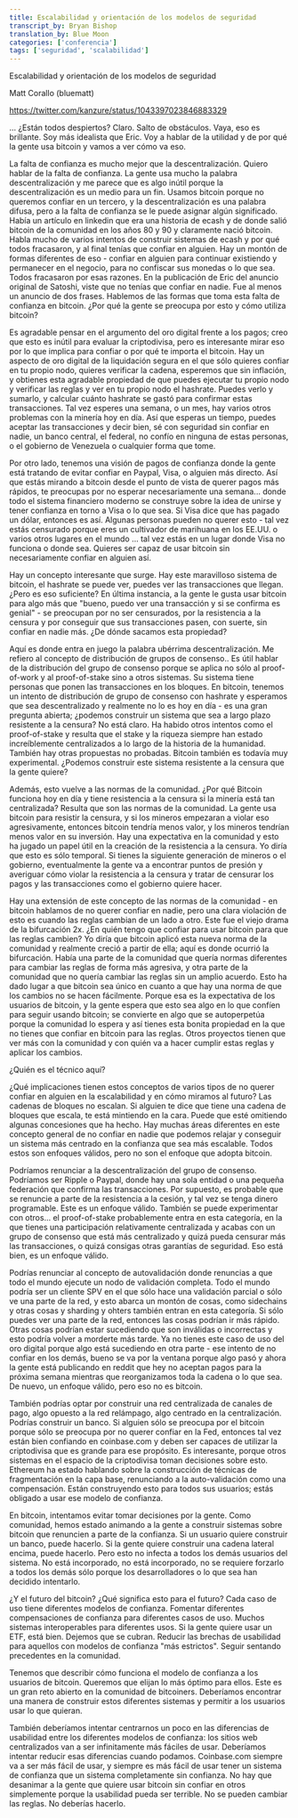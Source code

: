 ```yaml
---
title: Escalabilidad y orientación de los modelos de seguridad 
transcript_by: Bryan Bishop
translation_by: Blue Moon
categories: ['conferencia']
tags: ['seguridad', 'scalabilidad']
---
```


Escalabilidad y orientación de los modelos de seguridad

Matt Corallo (bluematt)

<https://twitter.com/kanzure/status/1043397023846883329>

... ¿Están todos despiertos? Claro. Salto de obstáculos. Vaya, eso es brillante. Soy más idealista que Eric. Voy a hablar de la utilidad y de por qué la gente usa bitcoin y vamos a ver cómo va eso.

La falta de confianza es mucho mejor que la descentralización. Quiero hablar de la falta de confianza. La gente usa mucho la palabra descentralización y me parece que es algo inútil porque la descentralización es un medio para un fin. Usamos bitcoin porque no queremos confiar en un tercero, y la descentralización es una palabra difusa, pero a la falta de confianza se le puede asignar algún significado. Había un artículo en linkedin que era una historia de ecash y de donde salió bitcoin de la comunidad en los años 80 y 90 y claramente nació bitcoin. Habla mucho de varios intentos de construir sistemas de ecash y por qué todos fracasaron, y al final tenías que confiar en alguien. Hay un montón de formas diferentes de eso - confiar en alguien para continuar existiendo y permanecer en el negocio, para no confiscar sus monedas o lo que sea. Todos fracasaron por esas razones. En la publicación de Eric del anuncio original de Satoshi, viste que no tenías que confiar en nadie. Fue al menos un anuncio de dos frases. Hablemos de las formas que toma esta falta de confianza en bitcoin. ¿Por qué la gente se preocupa por esto y cómo utiliza bitcoin?

Es agradable pensar en el argumento del oro digital frente a los pagos; creo que esto es inútil para evaluar la criptodivisa, pero es interesante mirar eso por lo que implica para confiar o por qué te importa el bitcoin. Hay un aspecto de oro digital de la liquidación segura en el que sólo quieres confiar en tu propio nodo, quieres verificar la cadena, esperemos que sin inflación, y obtienes esta agradable propiedad de que puedes ejecutar tu propio nodo y verificar las reglas y ver en tu propio nodo el hashrate. Puedes verlo y sumarlo, y calcular cuánto hashrate se gastó para confirmar estas transacciones. Tal vez esperes una semana, o un mes, hay varios otros problemas con la minería hoy en día. Así que esperas un tiempo, puedes aceptar las transacciones y decir bien, sé con seguridad sin confiar en nadie, un banco central, el federal, no confío en ninguna de estas personas, o el gobierno de Venezuela o cualquier forma que tome.

Por otro lado, tenemos una visión de pagos de confianza donde la gente está tratando de evitar confiar en Paypal, Visa, o alguien más directo. Así que estás mirando a bitcoin desde el punto de vista de querer pagos más rápidos, te preocupas por no esperar necesariamente una semana... donde todo el sistema financiero moderno se construye sobre la idea de unirse y tener confianza en torno a Visa o lo que sea. Si Visa dice que has pagado un dólar, entonces es así. Algunas personas pueden no querer esto - tal vez estás censurado porque eres un cultivador de marihuana en los EE.UU. o varios otros lugares en el mundo ... tal vez estás en un lugar donde Visa no funciona o donde sea. Quieres ser capaz de usar bitcoin sin necesariamente confiar en alguien así.

Hay un concepto interesante que surge. Hay este maravilloso sistema de bitcoin, el hashrate se puede ver, puedes ver las transacciones que llegan. ¿Pero es eso suficiente? En última instancia, a la gente le gusta usar bitcoin para algo más que "bueno, puedo ver una transacción y si se confirma es genial" - se preocupan por no ser censurados, por la resistencia a la censura y por conseguir que sus transacciones pasen, con suerte, sin confiar en nadie más. ¿De dónde sacamos esta propiedad?

Aquí es donde entra en juego la palabra ubérrima descentralización. Me refiero al concepto de distribución de grupos de consenso.. Es útil hablar de la distribución del grupo de consenso porque se aplica no sólo al proof-of-work y al proof-of-stake sino a otros sistemas. Su sistema tiene personas que ponen las transacciones en los bloques. En bitcoin, tenemos un intento de distribución de grupo de consenso con hashrate y esperamos que sea descentralizado y realmente no lo es hoy en día - es una gran pregunta abierta; ¿podemos construir un sistema que sea a largo plazo resistente a la censura? No está claro. Ha habido otros intentos como el proof-of-stake y resulta que el stake y la riqueza siempre han estado increíblemente centralizados a lo largo de la historia de la humanidad. También hay otras propuestas no probadas. Bitcoin también es todavía muy experimental. ¿Podemos construir este sistema resistente a la censura que la gente quiere?

Además, esto vuelve a las normas de la comunidad. ¿Por qué Bitcoin funciona hoy en día y tiene resistencia a la censura si la minería está tan centralizada? Resulta que son las normas de la comunidad. La gente usa bitcoin para resistir la censura, y si los mineros empezaran a violar eso agresivamente, entonces bitcoin tendría menos valor, y los mineros tendrían menos valor en su inversión. Hay una expectativa en la comunidad y esto ha jugado un papel útil en la creación de la resistencia a la censura. Yo diría que esto es sólo temporal. Si tienes la siguiente generación de mineros o el gobierno, eventualmente la gente va a encontrar puntos de presión y averiguar cómo violar la resistencia a la censura y tratar de censurar los pagos y las transacciones como el gobierno quiere hacer.

Hay una extensión de este concepto de las normas de la comunidad - en bitcoin hablamos de no querer confiar en nadie, pero una clara violación de esto es cuando las reglas cambian de un lado a otro. Este fue el viejo drama de la bifurcación 2x. ¿En quién tengo que confiar para usar bitcoin para que las reglas cambien? Yo diría que bitcoin aplicó esta nueva norma de la comunidad y realmente creció a partir de ella; aquí es donde ocurrió la bifurcación. Había una parte de la comunidad que quería normas diferentes para cambiar las reglas de forma más agresiva, y otra parte de la comunidad que no quería cambiar las reglas sin un amplio acuerdo. Esto ha dado lugar a que bitcoin sea único en cuanto a que hay una norma de que los cambios no se hacen fácilmente. Porque esa es la expectativa de los usuarios de bitcoin, y la gente espera que esto sea algo en lo que confíen para seguir usando bitcoin; se convierte en algo que se autoperpetúa porque la comunidad lo espera y así tienes esta bonita propiedad en la que no tienes que confiar en bitcoin para las reglas. Otros proyectos tienen que ver más con la comunidad y con quién va a hacer cumplir estas reglas y aplicar los cambios.

¿Quién es el técnico aquí?

¿Qué implicaciones tienen estos conceptos de varios tipos de no querer confiar en alguien en la escalabilidad y en cómo miramos al futuro? Las cadenas de bloques no escalan. Si alguien te dice que tiene una cadena de bloques que escala, te está mintiendo en la cara. Puede que esté omitiendo algunas concesiones que ha hecho. Hay muchas áreas diferentes en este concepto general de no confiar en nadie que podemos relajar y conseguir un sistema más centrado en la confianza que sea más escalable. Todos estos son enfoques válidos, pero no son el enfoque que adopta bitcoin.

Podríamos renunciar a la descentralización del grupo de consenso. Podríamos ser Ripple o Paypal, donde hay una sola entidad o una pequeña federación que confirma las transacciones. Por supuesto, es probable que se renuncie a parte de la resistencia a la cesión, y tal vez se tenga dinero programable. Este es un enfoque válido. También se puede experimentar con otros... el proof-of-stake probablemente entra en esta categoría, en la que tienes una participación relativamente centralizada y acabas con un grupo de consenso que está más centralizado y quizá pueda censurar más las transacciones, o quizá consigas otras garantías de seguridad. Eso está bien, es un enfoque válido.

Podrías renunciar al concepto de autovalidación donde renuncias a que todo el mundo ejecute un nodo de validación completa. Todo el mundo podría ser un cliente SPV en el que sólo hace una validación parcial o sólo ve una parte de la red, y esto abarca un montón de cosas, como sidechains y otras cosas y sharding y ohters también entran en esta categoría. Si sólo puedes ver una parte de la red, entonces las cosas podrían ir más rápido. Otras cosas podrían estar sucediendo que son inválidas o incorrectas y esto podría volver a morderte más tarde. Ya no tienes este caso de uso del oro digital porque algo está sucediendo en otra parte - ese intento de no confiar en los demás, bueno se va por la ventana porque algo pasó y ahora la gente está publicando en reddit que hey no aceptan pagos para la próxima semana mientras que reorganizamos toda la cadena o lo que sea. De nuevo, un enfoque válido, pero eso no es bitcoin.

También podrías optar por construir una red centralizada de canales de pago, algo opuesto a la red relámpago, algo centrado en la centralización. Podrías construir un banco. Si alguien sólo se preocupa por el bitcoin porque sólo se preocupa por no querer confiar en la Fed, entonces tal vez están bien confiando en coinbase.com y deben ser capaces de utilizar la criptodivisa que es grande para ese propósito. Es interesante, porque otros sistemas en el espacio de la criptodivisa toman decisiones sobre esto. Ethereum ha estado hablando sobre la construcción de técnicas de fragmentación en la capa base, renunciando a la auto-validación como una compensación. Están construyendo esto para todos sus usuarios; estás obligado a usar ese modelo de confianza.

En bitcoin, intentamos evitar tomar decisiones por la gente. Como comunidad, hemos estado animando a la gente a construir sistemas sobre bitcoin que renuncien a parte de la confianza. Si un usuario quiere construir un banco, puede hacerlo. Si la gente quiere construir una cadena lateral encima, puede hacerlo. Pero esto no infecta a todos los demás usuarios del sistema. No está incorporado, no está incorporado, no se requiere forzarlo a todos los demás sólo porque los desarrolladores o lo que sea han decidido intentarlo.

¿Y el futuro del bitcoin? ¿Qué significa esto para el futuro? Cada caso de uso tiene diferentes modelos de confianza. Fomentar diferentes compensaciones de confianza para diferentes casos de uso. Muchos sistemas interoperables para diferentes usos. Si la gente quiere usar un ETF, está bien. Dejemos que se cubran. Reducir las brechas de usabilidad para aquellos con modelos de confianza "más estrictos". Seguir sentando precedentes en la comunidad.

Tenemos que describir cómo funciona el modelo de confianza a los usuarios de bitcoin. Queremos que elijan lo más óptimo para ellos. Este es un gran reto abierto en la comunidad de bitcoiners. Deberíamos encontrar una manera de construir estos diferentes sistemas y permitir a los usuarios usar lo que quieran.

También deberíamos intentar centrarnos un poco en las diferencias de usabilidad entre los diferentes modelos de confianza: los sitios web centralizados van a ser infinitamente más fáciles de usar. Deberíamos intentar reducir esas diferencias cuando podamos. Coinbase.com siempre va a ser más fácil de usar, y siempre es más fácil de usar tener un sistema de confianza que un sistema completamente sin confianza. No hay que desanimar a la gente que quiere usar bitcoin sin confiar en otros simplemente porque la usabilidad pueda ser terrible. No se pueden cambiar las reglas. No deberías hacerlo.
